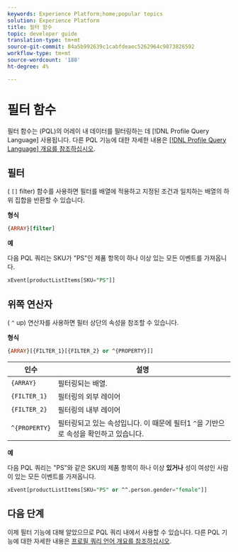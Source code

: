 ```yaml
---
keywords: Experience Platform;home;popular topics
solution: Experience Platform
title: 필터 함수
topic: developer guide
translation-type: tm+mt
source-git-commit: 84a5b992639c1cabfdeaec5262964c9873826592
workflow-type: tm+mt
source-wordcount: '188'
ht-degree: 4%

---
```



# 필터 함수

필터 함수는 (PQL)의 어레이 내 데이터를 필터링하는 데 [!DNL Profile Query Language] 사용됩니다. 다른 PQL 기능에 대한 자세한 내용은 [[!DNL Profile Query Language] 개요를 참조하십시오](./overview.md).

## 필터

( `[]` filter) 함수를 사용하면 필터를 배열에 적용하고 지정된 조건과 일치하는 배열의 하위 집합을 반환할 수 있습니다.

**형식**

```sql
{ARRAY}[filter]
```

**예**

다음 PQL 쿼리는 SKU가 &quot;PS&quot;인 제품 항목이 하나 이상 있는 모든 이벤트를 가져옵니다.

```sql
xEvent[productListItems[SKU="PS"]]
```

## 위쪽 연산자

( `^` up) 연산자를 사용하면 필터 상단의 속성을 참조할 수 있습니다.

**형식**

```sql
{ARRAY}[{FILTER_1}[{FILTER_2} or ^{PROPERTY}]]
```

| 인수 | 설명 |
| -------- | ----------- |
| `{ARRAY}` | 필터링되는 배열. |
| `{FILTER_1}` | 필터링의 외부 레이어 |
| `{FILTER_2}` | 필터링의 내부 레이어 |
| `^{PROPERTY}` | 필터링되고 있는 속성입니다. 이 때문에 필터1 `^`을 기반으로 속성을 확인하고 있습니다. |

**예**

다음 PQL 쿼리는 &quot;PS&quot;와 같은 SKU의 제품 항목이 하나 이상 **있거나** 성이 여성인 사람이 있는 모든 이벤트를 가져옵니다.

```sql
xEvent[productListItems[SKU="PS" or ^^.person.gender="female"]]
```

## 다음 단계

이제 필터 기능에 대해 알았으므로 PQL 쿼리 내에서 사용할 수 있습니다. 다른 PQL 기능에 대한 자세한 내용은 [프로필 쿼리 언어 개요를 참조하십시오](./overview.md).
